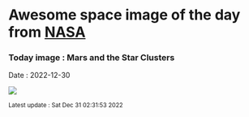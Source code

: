 
# Awesome space image of the day from [NASA](https://api.nasa.gov/)

### Today image : Mars and the Star Clusters
Date : 2022-12-30

![](https://apod.nasa.gov/apod/image/2212/mars_clusters1024.jpg)

<small>Latest update : Sat Dec 31 02:31:53 2022</small>
        
